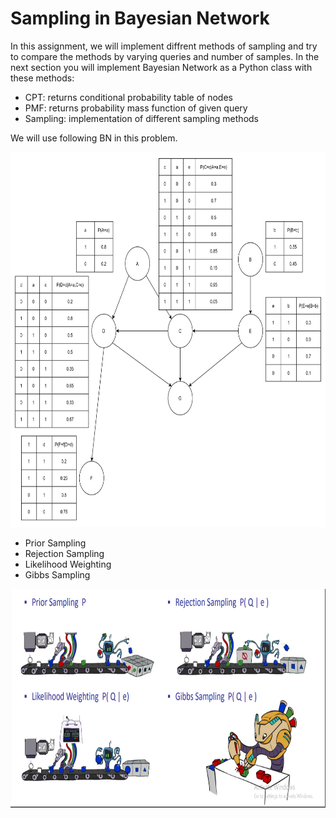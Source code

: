 # Sampling in Bayesian Network

In this assignment, we will implement diffrent methods of sampling and try to compare the methods by varying queries and number of samples. In the next section you will implement Bayesian Network as a Python class with these methods:

* CPT: returns conditional probability table of nodes
* PMF: returns probability mass function of given query
* Sampling: implementation of different sampling methods
    
We will use following BN in this problem.

<img src="Images/BN.png" width=700 height=600 />

* Prior Sampling
* Rejection Sampling
* Likelihood Weighting
* Gibbs Sampling

<img src="Images/Sampling.jpg" width=750 height=350 />
